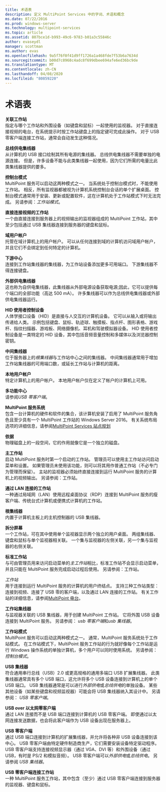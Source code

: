 ```yaml
---
title: 术语表
description: 定义 MultiPoint Services 中的字词、术语和概念
ms.date: 07/22/2016
ms.prod: windows-server
ms.technology: multipoint-services
ms.topic: article
ms.assetid: 807bce1d-b993-49c6-9783-b01a3c55846c
author: evaseydl
manager: scottman
ms.author: evas
ms.openlocfilehash: 9a5f76f0f41d9ff1726a1a468fde7f53b6a7634d
ms.sourcegitcommit: b00d7c8968c4adc8f699dbee694afe6ed36bc9de
ms.translationtype: MT
ms.contentlocale: zh-CN
ms.lasthandoff: 04/08/2020
ms.locfileid: "80859220"
---
```

# <a name="glossary"></a>术语表
**关联工作站**  
指定与哪个工作站和外围设备（如键盘和鼠标）一起使用的监视器。 对于直接连接视频的电台，在系统提示时按工作站键盘上的指定键可完成此操作。 对于 USB 零客户端连接工作站，通常会自动发生这种情况。  
  
**总线供电集线器**  
从计算机的 USB 接口绘制其所有电源的集线器。 总线供电集线器不需要单独的电源连接。 但是，许多设备不能与此类集线器一起使用，因为它们所需的电量比此类集线器提供的要多。  
  
**控制台模式**  
MultiPoint 服务可以启动这两种模式之一。 当系统处于控制台模式时，不能使用工作站。 相反，所有监视器都被视为计算机系统控制台会话的单个扩展桌面。 控制台模式通常用于安装、更新或配置软件，这在计算机处于工作站模式下时无法完成。 另请参阅：*工作站模式*。  
  
**直接连接视频的工作站**  
一个由直接连接到服务器上的视频输出的监视器组成的 MultiPoint 工作站，其中至少包括通过 USB 集线器连接到服务器的键盘和鼠标。  
  
**域用户帐户**  
托管在域计算机上的用户帐户。 可以从任何连接到域的计算机访问域用户帐户，并且它们不会绑定到任何特定的计算机。  
  
**下游中心**  
连接到工作站集线器的集线器，为工作站设备添加更多可用端口。 下游集线器不得连接键盘。  
  
**外部供电集线器**  
这也称为自供电集线器，此集线器从外部电源设备获取电源;因此，它可以提供每个端口的全部功能（高达 500 mA）。 许多集线器可以作为总线供电集线器或外部供电集线器运行。  
  
**HID 使用者控制设备**  
人体学接口设备（HID）是直接与人交互的计算机设备。 它可以从输入或将输出传递给人类。 示例包括键盘、鼠标、轨迹球、触摸板、指点杆、图形表格、游戏杆、指纹扫描器、游戏板、网络摄像机、耳机和驾驶模拟器设备。 HID 使用者控制设备是一类特定的 HID 设备，其中包括音频音量控制和多媒体以及浏览器控制密钥。  
  
**中间集线器**  
位于服务器上的*根集线器*与工作站中心之间的集线器。 中间集线器通常用于增加工作站集线器的可用端口数，或延长工作站与计算机的距离。  
  
**本地用户帐户**  
特定计算机上的用户帐户。 本地用户帐户仅在定义了帐户的计算机上可用。  
  
**多功能中心**  
请参阅*USB 零客户端*。  
  
**MultiPoint 服务系统**  
包含一台计算机的硬件和软件的集合，该计算机安装了启用了 MultiPoint 服务角色且至少具有一个 MultiPoint 工作站的 Windows Server 2016。 有关系统布局选项的详细信息，请参阅[MultiPoint Services 站点规划](MultiPoint-services-Site-Planning.md)  
  
**依据**  
物理磁盘上的一段空间，它的作用就像它是一个独立的磁盘。  
  
**主工作站**  
启动 MultiPoint 服务时第一个启动的工作站。 管理员可以使用主工作站访问启动菜单和设置。 如果管理员未使用该功能，则可以将其用作普通工作站（不必专门为管理而保留）。 主站的监视器必须始终直接连接到运行 MultiPoint 服务的计算机上的视频输出。 另请参阅：工作站。  
  
**通过 LAN 连接的工作站**  
一种通过局域网（LAN）使用远程桌面协议（RDP）连接到 MultiPoint 服务的瘦客户端、传统台式计算机或便携式计算机的工作站。  
  
**根集线器**  
内置于计算机主板上的主机控制器的 USB 集线器。  
  
**拆分屏幕**  
一个工作站，可在其中使用单个监视器显示两个独立的用户桌面。 两组集线器、键盘和鼠标与单个监视器相关联。 一个集与监视器的左侧关联，另一个集与监视器的右侧关联。  
  
**标准工作站**  
与可由管理员用来访问启动菜单的*主工作站*相比，标准工作站不会显示启动菜单，并且只能在 MultiPoint 服务完成启动过程后使用。 另请参阅：工作站。  
  
*工作站*  
用于连接到运行 MultiPoint 服务的计算机的用户终结点。 支持三种工作站类型：连接到视频、连接了 USB 零的客户端，以及通过 LAN 连接的工作站。 有关工作站的详细信息，请参阅[MultiPoint 电台](MultiPoint-services-Stations.md)。  
  
**工作站集线器**  
与监视器关联的 USB 集线器，用于创建 MultiPoint 工作站。 它将外围 USB 设备连接到 MultiPoint 服务。 另请参阅： *usb 零客户端*和*usb 集线器*。  
  
**工作站模式**  
MultiPoint 服务可以启动这两种模式之一。 通常，MultiPoint 服务系统处于工作站模式。 在工作站模式下，MultiPoint 服务工作站的行为就好像每个工作站是运行 Windows 操作系统的单独计算机，多个用户可以同时使用系统。 另请参阅：*控制台模式*。  
  
**USB 集线器**  
符合通用串行总线（USB）2.0 或更高规格的通用多端口 USB 扩展集线器。 此类集线器通常具有多个 USB 端口，这允许将多个 USB 设备连接到计算机上的单个 USB 端口。 USB 集线器通常是可以进行*外部供电*或*总线供电*的单独设备。 某些其他设备（如某些键盘和视频监视器）可能会将 USB 集线器纳入其设计中。 另请参阅： *USB 零客户端*。  
  
**USB over 以太网零客户端**  
通过 LAN 连接而不是 USB 端口连接到计算机的 USB 零客户端。 即使通过以太网连接发送数据，也会将此客户端作为 USB 设备出现在服务器上。  
  
**USB 零客户端**  
通过 USB 端口连接到计算机的扩展集线器，并允许将各种非 USB 设备连接到该中心。 USB 零客户端由特定硬件制造商生产，它们需要安装设备特定驱动程序。 USB 零客户端支持连接视频显示器（通过 VGA、DVI 等）和外围设备（通过 USB，有时是 PS/2 和模拟音频）。 USB 零客户端可以*外部供电*或*总线供电*。 另请参阅 *USB 集线器*。  
  
**USB 零客户端连接工作站**  
一种 MultiPoint 服务工作站，其中包含（至少）通过 USB 零客户端连接到服务器的监视器、键盘和鼠标。  
  
